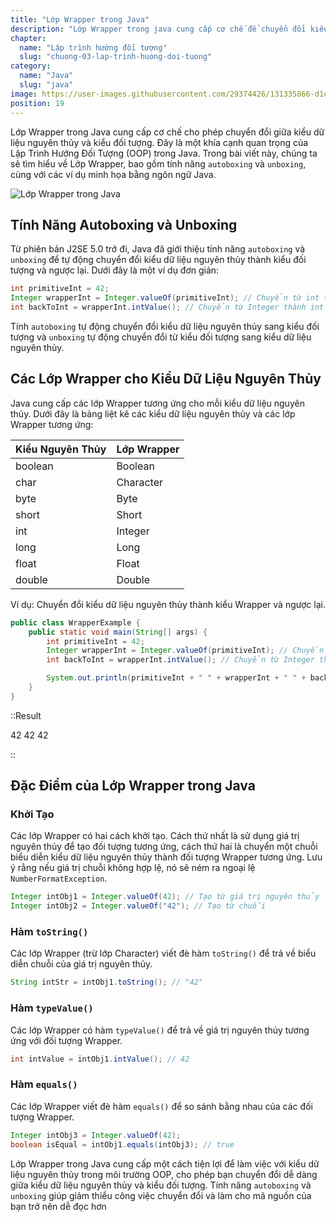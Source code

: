```yaml
---
title: "Lớp Wrapper trong Java"
description: "Lớp Wrapper trong java cung cấp cơ chế để chuyển đổi kiểu dữ liệu nguyên thủy thành kiểu đối tượng và từ đối tượng thành kiểu dữ liệu nguyên thủy"
chapter:
  name: "Lập trình hướng đối tượng"
  slug: "chuong-03-lap-trinh-huong-doi-tuong"
category:
  name: "Java"
  slug: "java"
image: https://user-images.githubusercontent.com/29374426/131335866-d1c536a4-fa19-4e3f-9d16-45d6198f7c8f.png
position: 19
---
```


Lớp Wrapper trong Java cung cấp cơ chế cho phép chuyển đổi giữa kiểu dữ liệu nguyên thủy và kiểu đối tượng. Đây là một khía cạnh quan trọng của Lập Trình Hướng Đối Tượng (OOP) trong Java. Trong bài viết này, chúng ta sẽ tìm hiểu về Lớp Wrapper, bao gồm tính năng `autoboxing` và `unboxing`, cùng với các ví dụ minh họa bằng ngôn ngữ Java.

![Lớp Wrapper trong Java](https://user-images.githubusercontent.com/29374426/131335866-d1c536a4-fa19-4e3f-9d16-45d6198f7c8f.png)

## Tính Năng Autoboxing và Unboxing

Từ phiên bản J2SE 5.0 trở đi, Java đã giới thiệu tính năng `autoboxing` và `unboxing` để tự động chuyển đổi kiểu dữ liệu nguyên thủy thành kiểu đối tượng và ngược lại. Dưới đây là một ví dụ đơn giản:

```java
int primitiveInt = 42;
Integer wrapperInt = Integer.valueOf(primitiveInt); // Chuyển từ int thành Integer
int backToInt = wrapperInt.intValue(); // Chuyển từ Integer thành int
```

Tính `autoboxing` tự động chuyển đổi kiểu dữ liệu nguyên thủy sang kiểu đối tượng và `unboxing` tự động chuyển đổi từ kiểu đối tượng sang kiểu dữ liệu nguyên thủy.

## Các Lớp Wrapper cho Kiểu Dữ Liệu Nguyên Thủy

Java cung cấp các lớp Wrapper tương ứng cho mỗi kiểu dữ liệu nguyên thủy. Dưới đây là bảng liệt kê các kiểu dữ liệu nguyên thủy và các lớp Wrapper tương ứng:

| Kiểu Nguyên Thủy | Lớp Wrapper |
| ---------------- | ----------- |
| boolean          | Boolean     |
| char             | Character   |
| byte             | Byte        |
| short            | Short       |
| int              | Integer     |
| long             | Long        |
| float            | Float       |
| double           | Double      |

Ví dụ: Chuyển đổi kiểu dữ liệu nguyên thủy thành kiểu Wrapper và ngược lại.

```java
public class WrapperExample {
    public static void main(String[] args) {
        int primitiveInt = 42;
        Integer wrapperInt = Integer.valueOf(primitiveInt); // Chuyển từ int thành Integer (autoboxing)
        int backToInt = wrapperInt.intValue(); // Chuyển từ Integer thành int (unboxing)

        System.out.println(primitiveInt + " " + wrapperInt + " " + backToInt);
    }
}
```

::Result

42 42 42

::

## Đặc Điểm của Lớp Wrapper trong Java

### Khởi Tạo

Các lớp Wrapper có hai cách khởi tạo. Cách thứ nhất là sử dụng giá trị nguyên thủy để tạo đối tượng tương ứng, cách thứ hai là chuyển một chuỗi biểu diễn kiểu dữ liệu nguyên thủy thành đối tượng Wrapper tương ứng. Lưu ý rằng nếu giá trị chuỗi không hợp lệ, nó sẽ ném ra ngoại lệ `NumberFormatException`.

```java
Integer intObj1 = Integer.valueOf(42); // Tạo từ giá trị nguyên thủy
Integer intObj2 = Integer.valueOf("42"); // Tạo từ chuỗi
```

### Hàm `toString()`

Các lớp Wrapper (trừ lớp Character) viết đè hàm `toString()` để trả về biểu diễn chuỗi của giá trị nguyên thủy.

```java
String intStr = intObj1.toString(); // "42"
```

### Hàm `typeValue()`

Các lớp Wrapper có hàm `typeValue()` để trả về giá trị nguyên thủy tương ứng với đối tượng Wrapper.

```java
int intValue = intObj1.intValue(); // 42
```

### Hàm `equals()`

Các lớp Wrapper viết đè hàm `equals()` để so sánh bằng nhau của các đối tượng Wrapper.

```java
Integer intObj3 = Integer.valueOf(42);
boolean isEqual = intObj1.equals(intObj3); // true
```

Lớp Wrapper trong Java cung cấp một cách tiện lợi để làm việc với kiểu dữ liệu nguyên thủy trong môi trường OOP, cho phép bạn chuyển đổi dễ dàng giữa kiểu dữ liệu nguyên thủy và kiểu đối tượng. Tính năng `autoboxing` và `unboxing` giúp giảm thiểu công việc chuyển đổi và làm cho mã nguồn của bạn trở nên dễ đọc hơn

